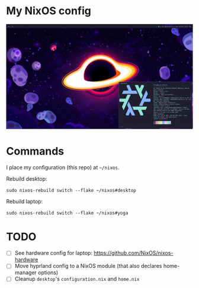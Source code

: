 # My NixOS config
![screenshot of desktop + fastfetch](./img/sample.png)

# Commands
I place my configuration (this repo) at `~/nixos`.

Rebuild desktop:
```shell
sudo nixos-rebuild switch --flake ~/nixos#desktop
```

Rebuild laptop:
```shell
sudo nixos-rebuild switch --flake ~/nixos#yoga
```

# TODO
- [ ] See hardware config for laptop: https://github.com/NixOS/nixos-hardware
- [ ] Move hyprland config to a NixOS module (that also declares home-manager options)
- [ ] Cleanup `desktop`'s `configuration.nix` and `home.nix`
